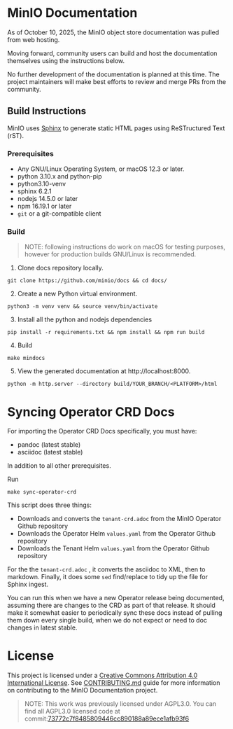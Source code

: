 # MinIO Documentation

As of October 10, 2025, the MinIO object store documentation was pulled from web hosting.

Moving forward, community users can build and host the documentation themselves using the instructions below.

No further development of the documentation is planned at this time. The project maintainers will make best efforts to review and merge PRs from the community.

## Build Instructions

MinIO uses [Sphinx](https://www.sphinx-doc.org/en/master/index.html) to generate static HTML pages using ReSTructured Text (rST).

### Prerequisites

- Any GNU/Linux Operating System, or macOS 12.3 or later.
- python 3.10.x and python-pip
- python3.10-venv
- sphinx 6.2.1
- nodejs 14.5.0 or later
- npm 16.19.1 or later
- `git` or a git-compatible client

### Build

> NOTE: following instructions do work on macOS for testing purposes, however for production builds GNU/Linux is recommended.

1. Clone docs repository locally.

```
git clone https://github.com/minio/docs && cd docs/
```

2. Create a new Python virtual environment.

```
python3 -m venv venv && source venv/bin/activate
```

3. Install all the python and nodejs dependencies

```
pip install -r requirements.txt && npm install && npm run build
```

4. Build 

```
make mindocs
```

5. View the generated documentation at http://localhost:8000.

```
python -m http.server --directory build/YOUR_BRANCH/<PLATFORM>/html
```

# Syncing Operator CRD Docs

For importing the Operator CRD Docs specifically, you must have:

- pandoc (latest stable)
- asciidoc (latest stable)

In addition to all other prerequisites.

Run 

```
make sync-operator-crd
```

This script does three things:

- Downloads and converts the `tenant-crd.adoc` from the MinIO Operator Github repository
- Downloads the Operator Helm `values.yaml` from the Operator Github repository
- Downloads the Tenant Helm `values.yaml` from the Operator Github repository

For the the `tenant-crd.adoc` , it converts the asciidoc to XML, then to markdown.
Finally, it does some `sed` find/replace to tidy up the file for Sphinx ingest.

You can run this when we have a new Operator release being documented, assuming there are changes to the CRD as part of that release.
It should make it somewhat easier to periodically sync these docs instead of pulling them down every single build, when we do not expect or need to doc changes in latest stable.

# License

This project is licensed under a [Creative Commons Attribution 4.0 International License](https://creativecommons.org/licenses/by/4.0/legalcode). See [CONTRIBUTING.md](https://github.com/minio/docs/tree/master/CONTRIBUTING.md) guide for more information on contributing to the MinIO Documentation project.

> NOTE: This work was previously licensed under AGPL3.0. You can find all AGPL3.0 licensed code at commit:[73772c7f8485809446cc890188a89ece1afb93f6](https://github.com/minio/docs/tree/73772c7f8485809446cc890188a89ece1afb93f6)
